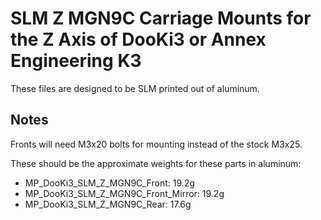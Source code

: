 # SLM Z MGN9C Carriage Mounts for the Z Axis of DooKi3 or Annex Engineering K3
These files are designed to be SLM printed out of aluminum.

## Notes
Fronts will need M3x20 bolts for mounting instead of the stock M3x25.

These should be the approximate weights for these parts in aluminum:
- MP_DooKi3_SLM_Z_MGN9C_Front: 19.2g
- MP_DooKi3_SLM_Z_MGN9C_Front_Mirror: 19.2g
- MP_DooKi3_SLM_Z_MGN9C_Rear: 17.6g
